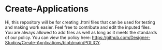 # Create-Applications
Hi, this repository will be for creating .html files that can be used for testing and making work easier. 
Feel free to contribute and edit the inputed files. You are always allowed to add files as well as long as
it meets the standards of our policy. You can view the policy here: https://github.com/Designer-Studios/Create-Applications/blob/main/POLICY.
